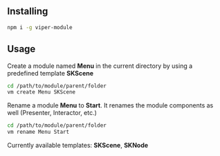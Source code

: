 ## Installing
```bash
npm i -g viper-module
```

## Usage

Create a module named **Menu** in the current directory by using a predefined template **SKScene** 
```bash
cd /path/to/module/parent/folder
vm create Menu SKScene
```

Rename a module **Menu** to **Start**. It renames the module components as well (Presenter, Interactor, etc.)
```bash
cd /path/to/module/parent/folder
vm rename Menu Start
```


Currently available templates: **SKScene**, **SKNode**